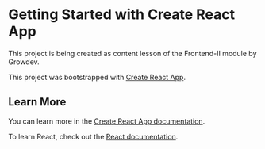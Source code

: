 # Getting Started with Create React App

This project is being created as content lesson of the Frontend-II module by Growdev.

This project was bootstrapped with [Create React App](https://github.com/facebook/create-react-app).
## Learn More

You can learn more in the [Create React App documentation](https://facebook.github.io/create-react-app/docs/getting-started).

To learn React, check out the [React documentation](https://reactjs.org/).
